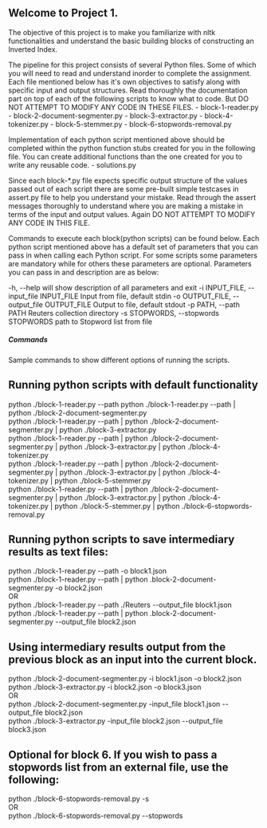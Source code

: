 Welcome to Project 1.
---------------------------------------------

The objective of this project is to make you familiarize with nltk functionalities and understand the basic building
blocks of constructing an Inverted Index.

The pipeline for this project consists of several Python files.
Some of which you will need to read and understand inorder to complete the assignment. Each file mentioned below has it's
own objectives to satisfy along with specific input and output structures. Read thoroughly the documentation part on top
of each of the following scripts to know what to code. But DO NOT ATTEMPT TO MODIFY ANY CODE IN THESE FILES.
    - block-1-reader.py
    - block-2-document-segmenter.py
    - block-3-extractor.py
    - block-4-tokenizer.py
    - block-5-stemmer.py
    - block-6-stopwords-removal.py

Implementation of each python script mentioned above should be completed within the python function stubs created for you
in the following file. You can create additional functions than the one created for you to write any reusable code.
    - solutions.py 

Since each block-*.py file expects specific output structure of the values passed out of each script there are some
pre-built simple testcases in assert.py file to help you understand your mistake. Read through the assert messages
thoroughly to understand where you are making a mistake in terms of the input and output values. Again DO NOT ATTEMPT TO
MODIFY ANY CODE IN THIS FILE.

Commands to execute each block(python scripts) can be found below. Each python script mentioned above has a default set
of parameters that you can pass in when calling each Python script. For some scripts some parameters are mandatory while
for others these parameters are optional. Parameters you can pass in and description are as below:

  -h, --help                                    will show description of all parameters and exit
  -i INPUT_FILE, --input_file INPUT_FILE        Input from file, default stdin
  -o OUTPUT_FILE, --output_file OUTPUT_FILE     Output to file, default stdout
  -p PATH, --path PATH                          Reuters collection directory
  -s STOPWORDS, --stopwords STOPWORDS           path to Stopword list from file


##### Commands ###################
Sample commands to show different options of running the scripts. 

Running python scripts with default functionality
--------------------------------------------------------------------
python ./block-1-reader.py --path <Reuters folder path>
python ./block-1-reader.py --path <Reuters folder path> | python ./block-2-document-segmenter.py  
python ./block-1-reader.py --path <Reuters folder path> | python ./block-2-document-segmenter.py | python ./block-3-extractor.py  
python ./block-1-reader.py --path <Reuters folder path> | python ./block-2-document-segmenter.py | python ./block-3-extractor.py | python ./block-4-tokenizer.py  
python ./block-1-reader.py --path <Reuters folder path> | python ./block-2-document-segmenter.py | python ./block-3-extractor.py | python ./block-4-tokenizer.py | python ./block-5-stemmer.py  
python ./block-1-reader.py --path <Reuters folder path> | python ./block-2-document-segmenter.py | python ./block-3-extractor.py | python ./block-4-tokenizer.py | python ./block-5-stemmer.py | python ./block-6-stopwords-removal.py  


Running python scripts to save intermediary results as text files:
---------------------------------------------------------------------
python ./block-1-reader.py --path <Reuters folder path> -o block1.json  
python ./block-1-reader.py --path <Reuters folder path> | python .block-2-document-segmenter.py -o block2.json  
OR   
python ./block-1-reader.py --path ./Reuters --output_file block1.json  
python ./block-1-reader.py --path <Reuters folder path> | python .block-2-document-segmenter.py --output_file block2.json  


Using intermediary results output from the previous block as an input into the current block.
----------------------------------------------------------------------------------------------------------
python ./block-2-document-segmenter.py -i block1.json -o block2.json  
python ./block-3-extractor.py -i block2.json -o block3.json  
OR  
python ./block-2-document-segmenter.py -input_file block1.json --output_file block2.json  
python ./block-3-extractor.py -input_file block2.json --output_file block3.json  


Optional for block 6. If you wish to pass a stopwords list from an external file, use the following:
-----------------------------------------------------------------------------------------------------------
python ./block-6-stopwords-removal.py -s <Stopwords file path>  
OR  
python ./block-6-stopwords-removal.py --stopwords <Stopwords file path>  
